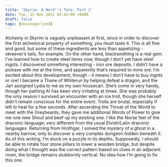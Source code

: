 ```yaml
---
title: 'Skyrim: A Nord''s Tale, Part 2'
date: Tue, 15 Nov 2011 03:43:00 +0000
draft: false
tags: [Uncategorized]
---
```


Alchemy in Skyrim is vaguely unpleasant at first, since in order to discover the first alchemical property of something, you must taste it. This is all fine and good, but some of these ingredients are less than appetizing - skreever’s tails, for example. On the other hand, blacksmithing is a real gem. I’ve learned how to create steel items now, though I don’t yet have steel ingots. I discovered something interesting - iron ore deposits. I didn’t have a pickaxe with me at the time, and apparently that’s required to mine ore. I’m excited about this development, though - it means I don’t have to buy ingots or ore! I became a Thane of Whiterun by helping defeat a dragon, and the Jarl assigned Lydia to me as my own housecarl. She’s come in very handy, though her pathing AI has been very irritating at times. She was probably the only reason I survived an encounter with an ice troll, though she herself didn’t remain conscious for the entire event. Trolls are brutal, especially if left to heal for a few seconds. After ascending the Throat of the World to meet with the Greybeards, they gave me additional Words of Power to give me one new Shout and beef up my existing one. I like the Norse feel of the draconic language; very different from the usual Elvish/Latin draconic languages. Returning from Hrothgar, I solved the mystery of a ghost in a nearby barrow, only to discover a very complex dungeon hidden beneath it. As of this writing, I’m stuck on a puzzle in its depths. Supposedly, I should be able to rotate four stone pillars to lower a wooden bridge, but despite doing what I thought was the correct pattern based on clues in an adjacent room, the bridge remains stubbornly vertical. No idea how I’m going to fix this one.